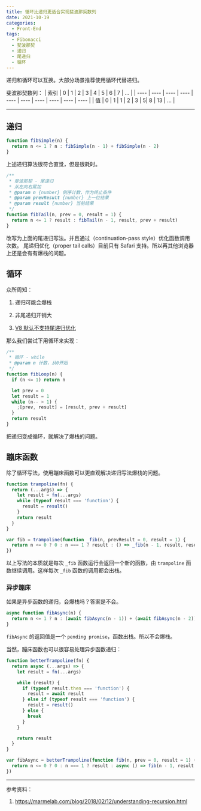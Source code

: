 ```yaml
---
title: 循环比递归更适合实现斐波那契数列
date: 2021-10-19
categories:
  - Front-End
tags:
  - Fibonacci
  - 斐波那契
  - 递归
  - 尾递归
  - 循环
---
```


递归和循环可以互换。大部分场景推荐使用循环代替递归。

<!-- more -->

斐波那契数列：
| 索引 | 0 | 1 | 2 | 3 | 4 | 5 | 6 | 7 | ... |
| ---- | ---- | ---- | ---- | ---- | ---- | ---- | ---- | ---- | ---- |
| 值 | 0 | 1 | 1 | 2 | 3 | 5| 8 | 13 | ... |

---

## 递归

```js
function fibSimple(n) {
  return n <= 1 ? n : fibSimple(n - 1) + fibSimple(n - 2)
}
```

上述递归算法很符合直觉，但是很耗时。

```js
/**
 * 斐波那契 - 尾递归
 * 从左向右累加
 * @param n {number} 倒序计数，作为终止条件
 * @param prevResult {number} 上一位结果
 * @param result {number} 当前结果
 */
function fibTail(n, prev = 0, result = 1) {
  return n <= 1 ? result : fibTail(n - 1, result, prev + result)
}
```

改写为上面的尾递归写法。并且通过（continuation-pass style）优化函数调用次数。
尾递归优化（proper tail calls）目前只有 Safari 支持。所以再其他浏览器上还是会有有爆栈的问题。

## 循环

众所周知：

1. 递归可能会爆栈

2. 非尾递归开销大

3. [V8 默认不支持尾递归优化](https://node.green/#ES2015-optimisation-proper-tail-calls--tail-call-optimisation-)

那么我们尝试下用循环来实现：

```js
/**
 * 循环 - while
 * @param n 计数，从0开始
 */
function fibLoop(n) {
  if (n <= 1) return n

  let prev = 0
  let result = 1
  while (n-- > 1) {
    ;[prev, result] = [result, prev + result]
  }
  return result
}
```

把递归变成循环，就解决了爆栈的问题。

## 蹦床函数

除了循环写法，使用蹦床函数可以更直观解决递归写法爆栈的问题。

```js
function trampoline(fn) {
  return (...args) => {
    let result = fn(...args)
    while (typeof result === 'function') {
      result = result()
    }
    return result
  }
}

var fib = trampoline(function _fib(n, prevResult = 0, result = 1) {
  return n <= 0 ? 0 : n === 1 ? result : () => _fib(n - 1, result, result + prevResult)
})
```

以上写法的本质就是每次 `_fib` 函数运行会返回一个新的函数，由 `trampoline` 函数继续调用。这样每次 `_fib` 函数的调用都会出栈。

### 异步蹦床

如果是异步函数的递归，会爆栈吗？答案是不会。

```js
async function fibAsync(n) {
  return n <= 1 ? n : (await fibAsync(n - 1)) + (await fibAsync(n - 2))
}
```

`fibAsync` 的返回值是一个 `pending promise`，函数出栈。所以不会爆栈。

当然，蹦床函数也可以很容易处理异步函数递归：

```js
function betterTrampoline(fn) {
  return async (...args) => {
    let result = fn(...args)

    while (result) {
      if (typeof result.then === 'function') {
        result = await result
      } else if (typeof result === 'function') {
        result = result()
      } else {
        break
      }
    }

    return result
  }
}

var fibAsync = betterTrampoline(function fib(n, prev = 0, result = 1) {
  return n <= 0 ? 0 : n === 1 ? result : async () => fib(n - 1, result, result + prev)
})
```

---

参考资料：

1. https://marmelab.com/blog/2018/02/12/understanding-recursion.html
